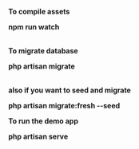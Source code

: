 <b>To compile assets<b>
<p>npm run watch</p>
    <br />
<b>To migrate database<b>
<p>php artisan migrate</p>
    <br>
<b>also if you want to seed and migrate<b>
<p>php artisan migrate:fresh --seed</p>
    
<b>To run the demo app<b>
<p>php artisan serve</p>
    
